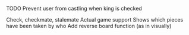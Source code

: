 TODO
Prevent user from castling when king is checked

Check, checkmate, stalemate
Actual game support
Shows which pieces have been taken by who
Add reverse board function (as in visually)
